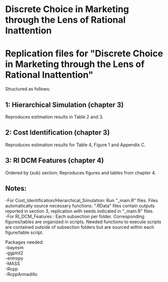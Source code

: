 # Discrete Choice in Marketing through the Lens of Rational Inattention

# Replication files for "Discrete Choice in Marketing through the Lens of Rational Inattention"

Structured as follows:

## 1: Hierarchical Simulation (chapter 3)
Reproduces estimation results in Table 2 and 3.

## 2: Cost Identification (chapter 3)
Reproduces estimation results for Table 4, Figure 1 and Appendix C.

## 3: RI DCM Features (chapter 4)
Ordered by (sub) section; Reproduces figures and tables from chapter 4.

## Notes:
-For Cost_Identification/Hierarchical_Simulation: Run "_main.R" files. Files automatically source necessary functions. ".RData" files contain outputs reported in section 3, replication with seeds indicated in "_main.R" files. <br>
-For RI_DCM_Features : Each subsection per folder. Corresponding figures/tables are organized in scripts. Needed functions to execute scripts are contained outside of subsection folders but are sourced within each figure/table script.

Packages needed:<br>
-bayesm<br>
-ggplot2<br>
-entropy<br>
-MASS<br>
-Rcpp<br>
-RcppArmadillo<br>

